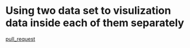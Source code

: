 # Using two data set to visulization data inside  each of them separately 

[pull_request](https://github.com/monaSalih/data-visualization/pull/1)
